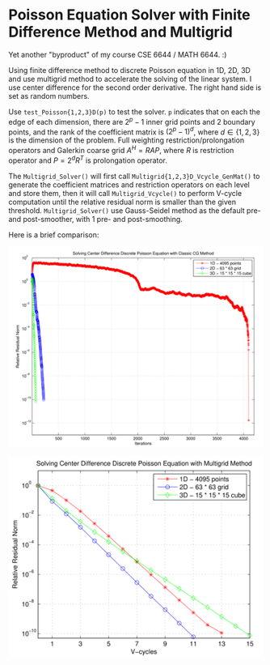 # Poisson Equation Solver with Finite Difference Method and Multigrid

Yet another "byproduct" of my course CSE 6644 / MATH 6644. :)

Using finite difference method to discrete Poisson equation in 1D, 2D, 3D and use multigrid method to accelerate the solving of the linear system. I use center difference for the second order derivative. The right hand side is set as random numbers.

Use `test_Poisson{1,2,3}D(p)` to test the solver. `p` indicates that on each the edge of each dimension, there are $2^p-1$ inner grid points and $2$ boundary points, and the rank of the coefficient matrix is $(2^p-1)^d$, where $d \in \{1, 2, 3\}$ is the dimension of the problem. Full weighting restriction/prolongation operators and Galerkin coarse grid $A^H = R A P$, where $R$ is restriction operator and $P = 2^d R^T$ is prolongation operator.

The `Multigrid_Solver()` will first call `Multigrid{1,2,3}D_Vcycle_GenMat()` to generate the coefficient matrices and restriction operators on each level and store them, then it will call `Multigrid_Vcycle()` to perform V-cycle computation until the relative residual norm is smaller than the given threshold. `Multigrid_Solver()` use Gauss-Seidel method as the default pre- and post-smoother, with 1 pre- and post-smoothing. 

Here is a brief comparison:

![CG](images/CG.png)

![Multigrid](images/Multigrid.png)
